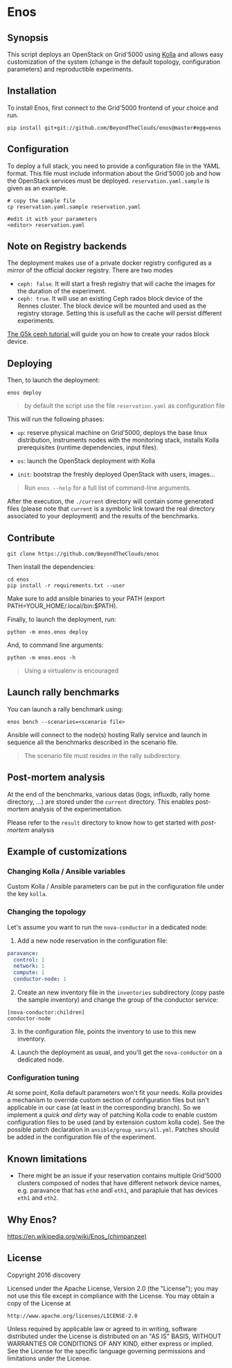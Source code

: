 # Enos

## Synopsis

This script deploys an OpenStack on Grid'5000 using
[Kolla](https://wiki.openstack.org/wiki/Kolla) and allows easy
customization of the system (change in the default topology,
configuration parameters) and reproductible experiments.

## Installation

To install Enos, first connect to the Grid'5000 frontend of your
choice and run.

```
pip install git+git://github.com/BeyondTheClouds/enos@master#egg=enos
```

## Configuration

To deploy a full stack, you need to provide a configuration file in the YAML
format. This file must include information about the Grid'5000 job and how the
OpenStack services must be deployed. `reservation.yaml.sample` is given as an
example.

```
# copy the sample file
cp reservation.yaml.sample reservation.yaml

#edit it with your parameters
<editor> reservation.yaml
```

## Note on Registry backends

The deployment makes use of a private docker registry configured as a
mirror of the official docker registry. There are two modes
* `ceph: false`. It will start a fresh registry that will cache the
  images for the duration of the experiment.
* `ceph: true`. It will use an existing Ceph rados block device of the
  Rennes cluster.
The block device will be mounted and used as the registry storage. Setting this
is usefull as the cache will persist different experiments.

[The G5k ceph tutorial ](https://www.grid5000.fr/mediawiki/index.php/Ceph) will
guide you on how to create your rados block device.


## Deploying

Then, to launch the deployment:
```
enos deploy
```

> by default the script use the file `reservation.yaml` as configuration file

This will run the following phases:

* `up`: reserve physical machine on Grid'5000, deploys the base linux
  distribution, instruments nodes with the monitoring stack, installs
  Kolla prerequisites (runtime dependencies, input files).

* `os`: launch the OpenStack deployment with Kolla

* `init`: bootstrap the freshly deployed OpenStack with users,
  images...


> Run `enos --help` for a full list of command-line arguments.

After the execution, the `./current` directory will contain some
generated files (please note that `current` is a symbolic link toward
the real directory associated to your deployment) and the results of
the benchmarks.


## Contribute

```
git clone https://github.com/BeyondTheClouds/enos
```

Then install the dependencies:

```
cd enos
pip install -r requirements.txt --user
```
Make sure to add ansible binaries to your PATH (export
PATH=YOUR_HOME/.local/bin:$PATH).

Finally, to launch the deployment, run:
```
python -m enos.enos deploy
```

And, to command line arguments:
```
python -m enos.enos -h
```

> Using a virtualenv is encouraged


## Launch rally benchmarks

You can launch a rally benchmark using:

```
enos bench --scenarios=<scenario file>
```

Ansible will connect to the node(s) hosting Rally service and launch
in sequence all the benchmarks described in the scenario file.

> The scenario file must resides in the rally subdirectory.


## Post-mortem analysis

At the end of the benchmarks, various datas (logs, influxdb, rally home
directory, ...) are stored under the `current` directory. This enables
post-mortem analysis of the experimentation.

Please refer to the `result` directory to know how to get started with
*post-mortem* analysis


## Example of customizations

### Changing Kolla / Ansible variables

Custom Kolla / Ansible parameters can be put in the configuration file
under the key `kolla`.

### Changing the topology

Let's assume you want to run the `nova-conductor` in a dedicated node:

1) Add a new node reservation in the configuration file:

```yaml
paravance:
  control: 1
  network: 1
  compute: 1
  conductor-node: 1
```

2) Create an new inventory file in the `inventories` subdirectory
(copy paste the sample inventory) and change the group of the
conductor service:

```
[nova-conductor:children]
conductor-node
```

3) In the configuration file, points the inventory to use to this new
inventory.

4) Launch the deployment as usual, and you'll get the `nova-conductor`
on a dedicated node.

### Configuration tuning

At some point, Kolla default parameters won't fit your needs. Kolla
provides a mechanism to override custom section of configuration files
but isn't applicable in our case (at least in the corresponding
branch). So we implement a *quick and dirty* way of patching Kolla
code to enable custom configuration files to be used (and by extension
custom kolla code). See the possible patch declaration in
`ansible/group_vars/all.yml`. Patches should be added in the
configuration file of the experiment.

## Known limitations

* There might be an issue if your reservation contains multiple Grid'5000
  clusters composed of nodes that have different network device names, e.g.
  paravance that has `eth0` andl `eth1`, and parapluie that has devices `eth1`
  and `eth2`.


## Why Enos?
https://en.wikipedia.org/wiki/Enos_(chimpanzee)


## License
Copyright 2016 discovery

Licensed under the Apache License, Version 2.0 (the "License");
you may not use this file except in compliance with the License.
You may obtain a copy of the License at

    http://www.apache.org/licenses/LICENSE-2.0

Unless required by applicable law or agreed to in writing, software
distributed under the License is distributed on an "AS IS" BASIS,
WITHOUT WARRANTIES OR CONDITIONS OF ANY KIND, either express or implied.
See the License for the specific language governing permissions and
limitations under the License.
